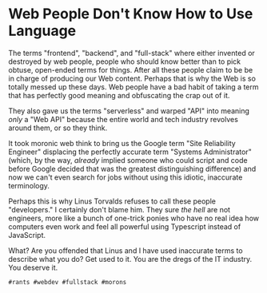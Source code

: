 # Web People Don't Know How to Use Language

The terms "frontend", "backend", and "full-stack" where either invented
or destroyed by web people, people who should know better than to pick
obtuse, open-ended terms for things. After all these people claim to be
be in charge of producing our Web content. Perhaps that is why the Web
is so totally messed up these days. Web people have a bad habit of
taking a term that has perfectly good meaning and obfuscating the crap
out of it. 

They also gave us the terms "serverless" and warped "API" into meaning
*only* a "Web API" because the entire world and tech industry revolves
around them, or so they think. 

It took moronic web think to bring us the Google term "Site Reliability
Engineer" displacing the perfectly accurate term "Systems Administrator"
(which, by the way, *already* implied someone who could script and code
before Google decided that was the greatest distinguishing difference)
and now we can't even search for jobs without using this idiotic,
inaccurate terminology. 

Perhaps this is why Linus Torvalds refuses to call these people
"developers." I certainly don't blame him. They sure *the hell* are not
engineers, more like a bunch of one-trick ponies who have no real idea
how computers even work and feel all powerful using Typescript instead
of JavaScript.

What? Are you offended that Linus and I have used inaccurate terms to
describe what you do? Get used to it. You are the dregs of the IT
industry. You deserve it.

    #rants #webdev #fullstack #morons
